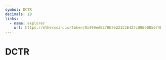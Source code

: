```yaml
---
symbol: DCTR
decimals: 18
links:
  - name: explorer
    url: https://etherscan.io/token/0x499eA5278E7e221C3E427c08E6085674bF002bf4
---
```


# DCTR

